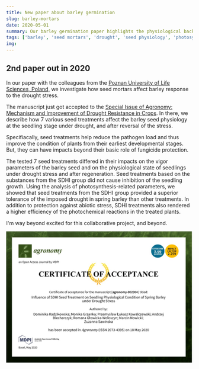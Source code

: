 ```yaml
---
title: New paper about barley germination
slug: barley-mortars
date: 2020-05-01
summary: Our barley germination paper highlights the physiological background of barley seed reaction to drought.
tags: ['barley', 'seed mortars', 'drought', 'seed physiology', 'photosynthesis']
img:
---
```


## 2nd paper out in 2020

In our paper with the colleagues from the [Poznan University of Life Sciences, Poland,](https://skylark.up.poznan.pl/en/) we investigate how seed mortars affect barley response to the drought stress.

The manuscript just got accepted to the [Special Issue of Agronomy: Mechanism and Improvement of Drought Resistance in Crops](https://www.mdpi.com/journal/agronomy/special_issues/drought_mechanism). In there, we describe how 7 various seed treatments affect the barley seed physiology at the seedling stage under drought, and after reversal of the stress. 

Specifiacally, seed treatments help reduce the pathogen load and thus improve the condition of plants from their earliest developmental stages. But, they can have impacts beyond their basic role of fungicide protection.

 The tested 7 seed treatments differed in their impacts on the vigor parameters of the barley seed and on the physiological state of seedlings under drought stress and after regeneration. Seed treatments based on the substances from the SDHI group did not cause inhibition of the seedling growth. Using the analysis of photosynthesis-related parameters, we showed that seed treatments from the SDHI group provided a superior tolerance of the imposed drought in spring barley than other treatments. In addition to protection against abiotic stress, SDHI treatments also rendered a higher efficiency of the photochemical reactions in the treated plants.

 I'm way beyond excited for this collaborative project, and beyond.

 ![redbud](./PaperAcceptance.jpg "Our paper got accepted!!!")